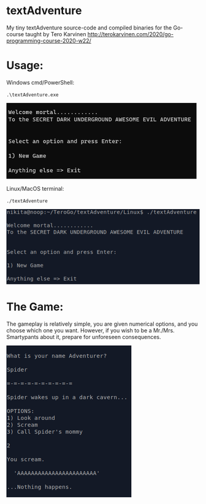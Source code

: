 # textAdventure
My tiny textAdventure source-code and compiled binaries for the Go-course taught by Tero Karvinen http://terokarvinen.com/2020/go-programming-course-2020-w22/
# Usage:
Windows cmd/PowerShell: 

`.\textAdventure.exe`

![windows](img/img1.png)

Linux/MacOS terminal:

`./textAdventure`

![linux](img/img2.png)

# The Game:
The gameplay is relatively simple, you are given numerical options, and you choose which one you want.
However, if you wish to be a Mr./Mrs. Smartypants about it, prepare for unforeseen consequences.

![gameplay](img/img3.png)
